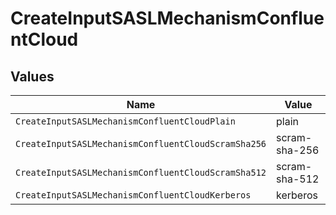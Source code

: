 # CreateInputSASLMechanismConfluentCloud


## Values

| Name                                                | Value                                               |
| --------------------------------------------------- | --------------------------------------------------- |
| `CreateInputSASLMechanismConfluentCloudPlain`       | plain                                               |
| `CreateInputSASLMechanismConfluentCloudScramSha256` | scram-sha-256                                       |
| `CreateInputSASLMechanismConfluentCloudScramSha512` | scram-sha-512                                       |
| `CreateInputSASLMechanismConfluentCloudKerberos`    | kerberos                                            |
